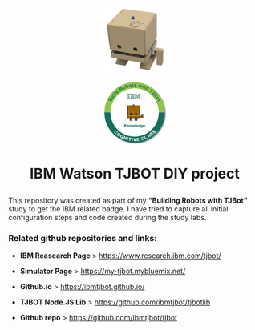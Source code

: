 
<p align="center"> <img src="./misc/tjbot1.png" width="25%"> </p>

<p align="center"> <img src="./misc/badge.png" width="25%"> </p>

# <p align="center"> IBM Watson TJBOT DIY project </p>

This repository was created as part of my **“Building Robots with TJBot”** study to get the IBM related badge. I have tried to capture all initial configuration steps and code created during the study labs.

### Related github repositories and links:

* **IBM Reasearch Page** >  https://www.research.ibm.com/tjbot/

* **Simulator Page** > https://my-tjbot.mybluemix.net/

* **Github.io** > https://ibmtjbot.github.io/

* **TJBOT Node.JS Lib** > https://github.com/ibmtjbot/tjbotlib

* **Github repo** > https://github.com/ibmtjbot/tjbot


